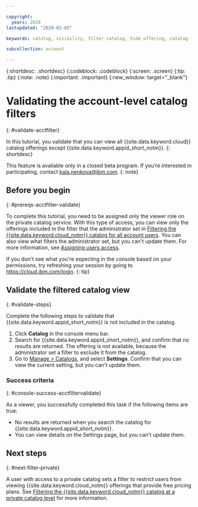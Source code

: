```yaml
---

copyright:
  years: 2020
lastupdated: "2020-02-05"

keywords: catalog, visibility, filter catalog, hide offering, catalog filtering, validating

subcollection: account

---
```


{:shortdesc: .shortdesc}
{:codeblock: .codeblock}
{:screen: .screen}
{:tip: .tip}
{:note: .note}
{:important: .important}
{:new_window: target="_blank"}

# Validating the account-level catalog filters 
{: #validate-acctfilter}

In this tutorial, you validate that you can view all {{site.data.keyword.cloud}} catalog offerings except {{site.data.keyword.appid_short_notm}}. 
{: shortdesc}

This feature is available only in a closed beta program. If you’re interested in participating, contact kala.nenkova@ibm.com.
{: note}

## Before you begin
{: #prereqs-acctfilter-validate}

To complete this tutorial, you need to be assigned only the viewer role on the private catalog service. With this type of access, you can view only the offerings included in the filter that the administrator set in [Filtering the {{site.data.keyword.cloud_notm}} catalog for all account users](/docs/account?topic=account-filter-account). You can also view what filters the administrator set, but you can't update them. For more information, see [Assigning users access](/docs/account?topic=account-catalog-access).

  If you don't see what you're expecting in the console based on your permissions, try refreshing your session by going to https://cloud.ibm.com/login.
  {: tip}

## Validate the filtered catalog view 
{: #validate-steps}

Complete the following steps to validate that {{site.data.keyword.appid_short_notm}} is not included in the catalog.

1. Click **Catalog** in the console menu bar.
1. Search for {{site.data.keyword.appid_short_notm}}, and confirm that no results are returned. The offering is not available, because the administrator set a filter to exclude it from the catalog. 
1. Go to [Manage > Catalogs](https://cloud.ibm.com/content-mgmt/catalogs), and select **Settings**. Confirm that you can view the current setting, but you can't update them.

### Success criteria
{: #console-success-acctfiltervalidate}

As a viewer, you successfully completed this task if the following items are true:

* No results are returned when you search the catalog for {{site.data.keyword.appid_short_notm}}.
* You can view details on the Settings page, but you can't update them. 

## Next steps
{: #next-filter-private}

A user with access to a private catalog sets a filter to restrict users from viewing {{site.data.keyword.cloud_notm}} offerings that provide free pricing plans. See [Filtering the {{site.data.keyword.cloud_notm}} catalog at a private catalog level](/docs/account?topic=account-restrict-by-user) for more information.
